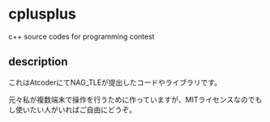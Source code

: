 # cplusplus
 c++ source codes for programming contest

## description
これはAtcoderにてNAG_TLEが提出したコードやライブラリです。

元々私が複数端末で操作を行うために作っていますが、MITライセンスなのでもし使いたい人がいればご自由にどうぞ。
